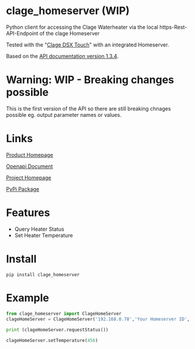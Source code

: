 # clage_homeserver (WIP)
Python client for accessing the Clage Waterheater via the local https-Rest-API-Endpoint of the clage Homeserver

Tested with the "[Clage DSX Touch](https://www.clage.de/de/produkte/e-komfortdurchlauferhitzer/DSX-Touch)" with an integrated Homeserver.

Based on the [API documentation version 1.3.4](https://github.com/klacol/clage-homerserver-api/blob/master/api-docs/CLAGE%20HomeServer%20API%20v1.3.4.pdf).

# Warning: WIP - Breaking changes possible
This is the first version of the API so there are still breaking chnages possible eg. output parameter names or values.

# Links
[Product Homepage](https://www.clage.de/de/produkte/e-komfortdurchlauferhitzer/DSX-Touch)

[Openapi Document](ttps://app.swaggerhub.com/apis/klacol/ClageHomeServer/1.0.0) 

[Project Homepage](https://github.com/klacol/clage_homeserver)

[PyPi Package](https://pypi.org/project/clage_homeserver)

# Features
- Query Heater Status
- Set Heater Temperature

# Install

```
pip install clage_homeserver
```

# Example

```python
from clage_homeserver import ClageHomeServer
clageHomeServer = ClageHomeServer('192.168.0.78','Your Homeserver ID','Your Heater ID') # <- change to your charger IP, and lookup the ID's in the Clage App
 
print (clageHomeServer.requestStatus())

clageHomeServer.setTemperature(456)
```
